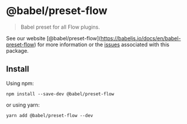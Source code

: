 <span class="citation" data-cites="babel/preset-flow">@babel/preset-flow</span>
===============================================================================

> Babel preset for all Flow plugins.

See our website <span class="citation" data-cites="babel/preset-flow">\[@babel/preset-flow\]</span>(https://babeljs.io/docs/en/babel-preset-flow) for more information or the [issues](https://github.com/babel/babel/issues?utf8=%E2%9C%93&q=is%3Aissue+label%3A%22area%3A%20flow%22+is%3Aopen) associated with this package.

Install
-------

Using npm:

    npm install --save-dev @babel/preset-flow

or using yarn:

    yarn add @babel/preset-flow --dev
